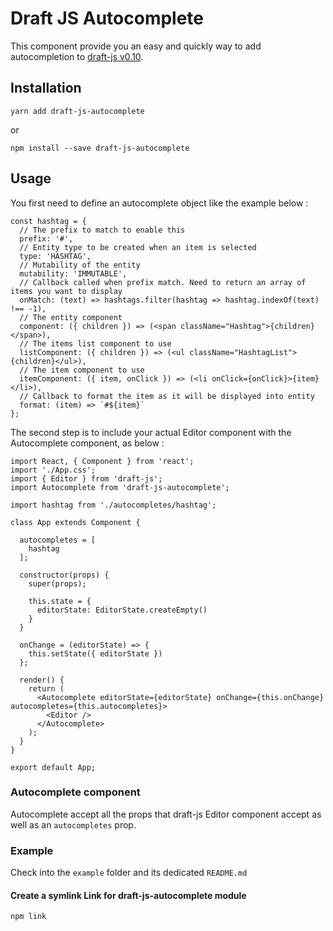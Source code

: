 # Draft JS Autocomplete

This component provide you an easy and quickly way to add autocompletion to [draft-js v0.10](https://draftjs.org/).

## Installation

```
yarn add draft-js-autocomplete
```

or

```
npm install --save draft-js-autocomplete
```

## Usage

You first need to define an autocomplete object like the example below :

```
const hashtag = {
  // The prefix to match to enable this
  prefix: '#',
  // Entity type to be created when an item is selected
  type: 'HASHTAG',
  // Mutability of the entity
  mutability: 'IMMUTABLE',
  // Callback called when prefix match. Need to return an array of items you want to display
  onMatch: (text) => hashtags.filter(hashtag => hashtag.indexOf(text) !== -1),
  // The entity component
  component: ({ children }) => (<span className="Hashtag">{children}</span>),
  // The items list component to use
  listComponent: ({ children }) => (<ul className="HashtagList">{children}</ul>),
  // The item component to use
  itemComponent: ({ item, onClick }) => (<li onClick={onClick}>{item}</li>),
  // Callback to format the item as it will be displayed into entity
  format: (item) => `#${item}`
};
```

The second step is to include your actual Editor component with the Autocomplete component, as below :

```
import React, { Component } from 'react';
import './App.css';
import { Editor } from 'draft-js';
import Autocomplete from 'draft-js-autocomplete';

import hashtag from './autocompletes/hashtag';

class App extends Component {

  autocompletes = [
    hashtag
  ];

  constructor(props) {
    super(props);

    this.state = {
      editorState: EditorState.createEmpty()
    }
  }

  onChange = (editorState) => {
    this.setState({ editorState })
  };

  render() {
    return (
      <Autocomplete editorState={editorState} onChange={this.onChange} autocompletes={this.autocompletes}>
        <Editor />
      </Autocomplete>
    );
  }
}

export default App;
```

### Autocomplete component

Autocomplete accept all the props that draft-js Editor component accept as well as an `autocompletes` prop.

### Example

Check into the `example` folder and its dedicated `README.md`

#### Create a symlink Link for draft-js-autocomplete module
```
npm link
```